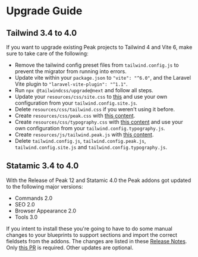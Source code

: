 # Upgrade Guide

## Tailwind 3.4 to 4.0

If you want to upgrade existing Peak projects to Tailwind 4 and Vite 6, make sure to take care of the following:

* Remove the tailwind config preset files from `tailwind.config.js` to prevent the migrator from running into errors.
* Update vite within your `package.json` to `"vite": "^6.0"`, and the Laravel Vite plugin to `"laravel-vite-plugin": "^1.1"`.
* Run `npx @tailwindcss/upgrade@next` and follow all steps.
* Update your `resources/css/site.css` to [this](https://github.com/studio1902/statamic-peak/blob/main/export/resources/css/site.css) and use your own configuration from your `tailwind.config.site.js`.
* Delete `resources/css/tailwind.css` if you weren't using it before.
* Create `resources/css/peak.css` with [this content](https://github.com/studio1902/statamic-peak/blob/main/export/resources/css/peak.css).
* Create `resources/css/typography.css` with [this content](https://github.com/studio1902/statamic-peak/blob/main/export/resources/css/typography.css) and use your own configuration from your `tailwind.config.typography.js`.
* Create `resources/js/tailwind.peak.js` with [this content](https://github.com/studio1902/statamic-peak/blob/main/export/resources/js/tailwind.peak.js).
* Delete `tailwind.config.js`, `tailwind.config.peak.js`, `tailwind.config.site.js` and `tailwind.config.typography.js`.

## Statamic 3.4 to 4.0
With the Release of Peak 12 and Statamic 4.0 the Peak addons got updated to the following major versions:

* Commands 2.0
* SEO 2.0
* Browser Appearance 2.0
* Tools 3.0

If you intent to install these you're going to have to do some manual changes to your blueprints to support sections and import the correct fieldsets from the addons. The changes are listed in these [Release Notes](https://github.com/studio1902/statamic-peak/releases/tag/v12.0). Only [this PR](https://github.com/studio1902/statamic-peak/pull/314) is required. Other updates are optional.
